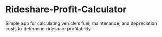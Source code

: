 # Rideshare-Profit-Calculator
Simple app for calculating vehicle's fuel, maintenance, and depreciation costs to determine rideshare profitability
